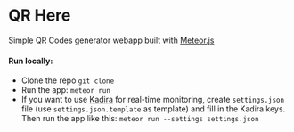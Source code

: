 # QR Here
Simple QR Codes generator webapp built with [Meteor.js](https://www.meteor.com/)

#### Run locally:
  - Clone the repo `git clone `
  - Run the app: `meteor run`
  - If you want to use [Kadira](https://kadira.io/) for real-time monitoring, create `settings.json` file (use `settings.json.template` as template) and fill in the Kadira keys. Then run the app like this: `meteor run --settings settings.json`
